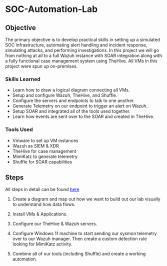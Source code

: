 # SOC-Automation-Lab

## Objective

The primary objective is to develop practical skills in setting up a simulated SOC infrastructure, automating alert handling and incident response, simulating attacks, and performing investigations. In this project we will go from nothing at all to a full Wazuh instance with SOAR integration along with a fully functional case management system using TheHive. All VMs in this project were spun up on-premises.

### Skills Learned

- Learn how to draw a logical diagram connecting all VMs.
- Setup and configure Wazuh, TheHive, and Shuffle.
- Configure the servers and endpoints to talk to one another.
- Generate Telemetry on our endpoint to trigger an alert on Wazuh.
- Setup SOAR and integrated all of the tools used together.
- Learn how events are sent over to the SOAR and created in TheHive.


### Tools Used

- Vmware to set up VM instances
- Wazuh as SIEM & XDR
- TheHive for case management
- MimiKatz to generate telemetry
- Shuffle for SOAR capabilities

## Steps
All steps in detail can be found <a href="https://docs.google.com/document/d/10zMMvIM3Co88ea8d9Oz_KLhqIRQL8id-xAwQpetT1V8/edit?usp=drive_link" style="color: blue; text-decoration: underline;">here</a>

1. Create a diagram and map out how we want to build out our lab visually to understand how data flows.

2. Install VMs & Applications.

3. Configure our TheHive & Wazuh servers.

4. Configure Windows 11 machine to start sending our sysmon telemetry over to our Wazuh manager. Then create a custom detection rule looking for MimiKatz activity.

5. Combine all of our tools (including Shuffle) and create a working automation.
